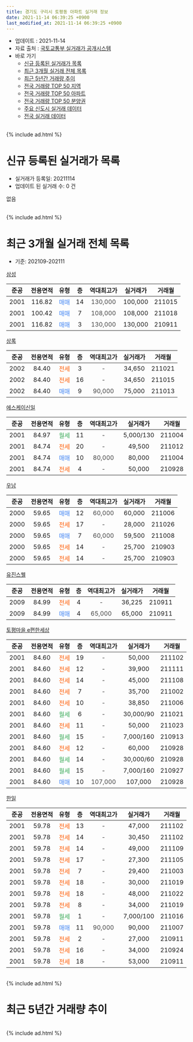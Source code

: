```yaml
---
title: 경기도 구리시 토평동 아파트 실거래 정보
date: 2021-11-14 06:39:25 +0900
last_modified_at: 2021-11-14 06:39:25 +0900
---
```


* 업데이트 : 2021-11-14
* 자료 출처 : [국토교통부 실거래가 공개시스템](http://rt.molit.go.kr)
* 바로 가기
    * [신규 등록된 실거래가 목록](#신규-등록된-실거래가-목록)
    * [최근 3개월 실거래 전체 목록](#최근-3개월-실거래-전체-목록)
    * [최근 5년간 거래량 추이](#최근-5년간-거래량-추이)
    * [전국 거래량 TOP 50 지역](https://inasie.github.io/apt-trade-info/최근-3개월-전국에서-가장-거래가-많이-발생한-지역)
    * [전국 거래량 TOP 50 아파트](https://inasie.github.io/apt-trade-info/최근-3개월-전국에서-가장-거래가-많이-발생한-아파트)
    * [전국 거래량 TOP 50 분양권](https://inasie.github.io/apt-trade-info/최근-3개월-전국에서-가장-거래가-많이-발생한-분양권)
    * [주요 신도시 실거래 데이터](https://inasie.github.io/apt-trade-info/주요-신도시)
    * [전국 실거래 데이터](https://inasie.github.io/apt-trade-info/전국)
<br>
{% include ad.html %}
<br>

# 신규 등록된 실거래가 목록
* 실거래가 등록일: 20211114
* 업데이트 된 실거래 수: 0 건

없음

<br>
{% include ad.html %}
<br>

# 최근 3개월 실거래 전체 목록
* 기준: 202109-202111


[삼성](https://search.naver.com/search.naver?query=%EA%B2%BD%EA%B8%B0%EB%8F%84+%EA%B5%AC%EB%A6%AC%EC%8B%9C+%ED%86%A0%ED%8F%89%EB%8F%99+%EC%82%BC%EC%84%B1)

|준공|전용면적|유형|층|역대최고가|실거래가|거래월|
|:---:|:---:|:---:|:---:|:---:|:---:|:---:|
|2001|116.82|<span style="color:#4285f3">매매</span>|14|<span style="color:#444444">130,000</span>|100,000|211015|
|2001|100.42|<span style="color:#4285f3">매매</span>|7|<span style="color:#444444">108,000</span>|108,000|211018|
|2001|116.82|<span style="color:#4285f3">매매</span>|3|<span style="color:#444444">130,000</span>|130,000|210911|

[상록](https://search.naver.com/search.naver?query=%EA%B2%BD%EA%B8%B0%EB%8F%84+%EA%B5%AC%EB%A6%AC%EC%8B%9C+%ED%86%A0%ED%8F%89%EB%8F%99+%EC%83%81%EB%A1%9D)

|준공|전용면적|유형|층|역대최고가|실거래가|거래월|
|:---:|:---:|:---:|:---:|:---:|:---:|:---:|
|2002|84.40|<span style="color:#ff5a00">전세</span>|3|<span style="color:#444444">-</span>|34,650|211021|
|2002|84.40|<span style="color:#ff5a00">전세</span>|16|<span style="color:#444444">-</span>|34,650|211015|
|2002|84.40|<span style="color:#4285f3">매매</span>|9|<span style="color:#444444">90,000</span>|75,000|211013|

[에스케이신일](https://search.naver.com/search.naver?query=%EA%B2%BD%EA%B8%B0%EB%8F%84+%EA%B5%AC%EB%A6%AC%EC%8B%9C+%ED%86%A0%ED%8F%89%EB%8F%99+%EC%97%90%EC%8A%A4%EC%BC%80%EC%9D%B4%EC%8B%A0%EC%9D%BC)

|준공|전용면적|유형|층|역대최고가|실거래가|거래월|
|:---:|:---:|:---:|:---:|:---:|:---:|:---:|
|2001|84.97|<span style="color:#34a853">월세</span>|11|<span style="color:#444444">-</span>|5,000/130|211004|
|2001|84.74|<span style="color:#ff5a00">전세</span>|20|<span style="color:#444444">-</span>|49,500|211012|
|2001|84.74|<span style="color:#4285f3">매매</span>|10|<span style="color:#444444">80,000</span>|80,000|211004|
|2001|84.74|<span style="color:#ff5a00">전세</span>|4|<span style="color:#444444">-</span>|50,000|210928|

[우남](https://search.naver.com/search.naver?query=%EA%B2%BD%EA%B8%B0%EB%8F%84+%EA%B5%AC%EB%A6%AC%EC%8B%9C+%ED%86%A0%ED%8F%89%EB%8F%99+%EC%9A%B0%EB%82%A8)

|준공|전용면적|유형|층|역대최고가|실거래가|거래월|
|:---:|:---:|:---:|:---:|:---:|:---:|:---:|
|2000|59.65|<span style="color:#4285f3">매매</span>|12|<span style="color:#444444">60,000</span>|60,000|211006|
|2000|59.65|<span style="color:#ff5a00">전세</span>|17|<span style="color:#444444">-</span>|28,000|211026|
|2000|59.65|<span style="color:#4285f3">매매</span>|7|<span style="color:#444444">60,000</span>|59,500|211008|
|2000|59.65|<span style="color:#ff5a00">전세</span>|14|<span style="color:#444444">-</span>|25,700|210903|
|2000|59.65|<span style="color:#ff5a00">전세</span>|14|<span style="color:#444444">-</span>|25,700|210903|

[유진스웰](https://search.naver.com/search.naver?query=%EA%B2%BD%EA%B8%B0%EB%8F%84+%EA%B5%AC%EB%A6%AC%EC%8B%9C+%ED%86%A0%ED%8F%89%EB%8F%99+%EC%9C%A0%EC%A7%84%EC%8A%A4%EC%9B%B0)

|준공|전용면적|유형|층|역대최고가|실거래가|거래월|
|:---:|:---:|:---:|:---:|:---:|:---:|:---:|
|2009|84.99|<span style="color:#ff5a00">전세</span>|4|<span style="color:#444444">-</span>|36,225|210911|
|2009|84.99|<span style="color:#4285f3">매매</span>|4|<span style="color:#444444">65,000</span>|65,000|210911|

[토평마을 e편한세상](https://search.naver.com/search.naver?query=%EA%B2%BD%EA%B8%B0%EB%8F%84+%EA%B5%AC%EB%A6%AC%EC%8B%9C+%ED%86%A0%ED%8F%89%EB%8F%99+%ED%86%A0%ED%8F%89%EB%A7%88%EC%9D%84+e%ED%8E%B8%ED%95%9C%EC%84%B8%EC%83%81)

|준공|전용면적|유형|층|역대최고가|실거래가|거래월|
|:---:|:---:|:---:|:---:|:---:|:---:|:---:|
|2001|84.60|<span style="color:#ff5a00">전세</span>|19|<span style="color:#444444">-</span>|50,000|211102|
|2001|84.60|<span style="color:#ff5a00">전세</span>|12|<span style="color:#444444">-</span>|39,900|211111|
|2001|84.60|<span style="color:#ff5a00">전세</span>|14|<span style="color:#444444">-</span>|45,000|211108|
|2001|84.60|<span style="color:#ff5a00">전세</span>|7|<span style="color:#444444">-</span>|35,700|211002|
|2001|84.60|<span style="color:#ff5a00">전세</span>|10|<span style="color:#444444">-</span>|38,850|211006|
|2001|84.60|<span style="color:#34a853">월세</span>|6|<span style="color:#444444">-</span>|30,000/90|211021|
|2001|84.60|<span style="color:#ff5a00">전세</span>|11|<span style="color:#444444">-</span>|50,000|211023|
|2001|84.60|<span style="color:#34a853">월세</span>|15|<span style="color:#444444">-</span>|7,000/160|210913|
|2001|84.60|<span style="color:#ff5a00">전세</span>|12|<span style="color:#444444">-</span>|60,000|210928|
|2001|84.60|<span style="color:#34a853">월세</span>|14|<span style="color:#444444">-</span>|30,000/60|210928|
|2001|84.60|<span style="color:#34a853">월세</span>|15|<span style="color:#444444">-</span>|7,000/160|210927|
|2001|84.60|<span style="color:#4285f3">매매</span>|10|<span style="color:#444444">107,000</span>|107,000|210928|

[한일](https://search.naver.com/search.naver?query=%EA%B2%BD%EA%B8%B0%EB%8F%84+%EA%B5%AC%EB%A6%AC%EC%8B%9C+%ED%86%A0%ED%8F%89%EB%8F%99+%ED%95%9C%EC%9D%BC)

|준공|전용면적|유형|층|역대최고가|실거래가|거래월|
|:---:|:---:|:---:|:---:|:---:|:---:|:---:|
|2001|59.78|<span style="color:#ff5a00">전세</span>|13|<span style="color:#444444">-</span>|47,000|211102|
|2001|59.78|<span style="color:#ff5a00">전세</span>|14|<span style="color:#444444">-</span>|30,450|211102|
|2001|59.78|<span style="color:#ff5a00">전세</span>|14|<span style="color:#444444">-</span>|49,000|211109|
|2001|59.78|<span style="color:#ff5a00">전세</span>|17|<span style="color:#444444">-</span>|27,300|211105|
|2001|59.78|<span style="color:#ff5a00">전세</span>|7|<span style="color:#444444">-</span>|29,400|211003|
|2001|59.78|<span style="color:#ff5a00">전세</span>|18|<span style="color:#444444">-</span>|30,000|211019|
|2001|59.78|<span style="color:#ff5a00">전세</span>|18|<span style="color:#444444">-</span>|48,000|211022|
|2001|59.78|<span style="color:#ff5a00">전세</span>|8|<span style="color:#444444">-</span>|34,000|211019|
|2001|59.78|<span style="color:#34a853">월세</span>|1|<span style="color:#444444">-</span>|7,000/100|211016|
|2001|59.78|<span style="color:#4285f3">매매</span>|11|<span style="color:#444444">90,000</span>|90,000|211007|
|2001|59.78|<span style="color:#ff5a00">전세</span>|2|<span style="color:#444444">-</span>|27,000|210911|
|2001|59.78|<span style="color:#ff5a00">전세</span>|16|<span style="color:#444444">-</span>|34,000|210924|
|2001|59.78|<span style="color:#ff5a00">전세</span>|18|<span style="color:#444444">-</span>|53,000|210911|


<br>
{% include ad.html %}
<br>

# 최근 5년간 거래량 추이


<div style="width:100%;">
    <canvas id="deal_progress" height="200"></canvas>
</div>

<script>
new Chart(document.getElementById("deal_progress"), {
    type: 'line',
    data: {
        labels: ['201611','201612','201701','201702','201703','201704','201705','201706','201707','201708','201709','201710','201711','201712','201801','201802','201803','201804','201805','201806','201807','201808','201809','201810','201811','201812','201901','201902','201903','201904','201905','201906','201907','201908','201909','201910','201911','201912','202001','202002','202003','202004','202005','202006','202007','202008','202009','202010','202011','202012','202101','202102','202103','202104','202105','202106','202107','202108','202109','202110','202111'],
        datasets: [{
            label: '매매',
            pointRadius: 1,
            data: [13, 8, 9, 10, 17, 20, 26, 36, 35, 22, 30, 21, 12, 18, 15, 20, 28, 6, 6, 13, 19, 31, 29, 18, 7, 8, 4, 7, 8, 20, 11, 9, 17, 27, 23, 37, 22, 27, 20, 49, 21, 3, 8, 31, 24, 9, 15, 9, 15, 16, 9, 5, 4, 22, 24, 12, 13, 5, 3, 7, 0],
            borderColor: "rgba(255, 201, 14, 1)",
            backgroundColor: "rgba(255, 201, 14, 0.5)",
            fill: false,
            lineTension: 0
        },{
            label: '전월세',
            pointRadius: 1,
            data: [21, 15, 28, 26, 22, 22, 21, 11, 21, 17, 21, 11, 15, 13, 12, 11, 23, 9, 8, 17, 13, 11, 17, 12, 17, 14, 15, 14, 24, 12, 13, 11, 14, 20, 20, 12, 16, 15, 11, 18, 16, 17, 8, 16, 12, 10, 13, 12, 12, 16, 8, 16, 14, 43, 24, 19, 20, 18, 11, 14, 7],
            borderColor: "rgba(0, 141, 185, 1)",
            backgroundColor: "rgba(0, 141, 185, 0.5)",
            fill: false,
            lineTension: 0
        }
        ]
    },
    options: {
        responsive: true,
        title: {
            display: false
        },
        tooltips: {
            mode: 'index',
            intersect: false
        },
        hover: {
            mode: 'nearest',
            intersect: true
        },
        scales: {
            xAxes: [{
                display: true,
                scaleLabel: {
                    display: true,
                    labelString: '년/월'
                }
            }],
            yAxes: [{
                display: true,
                ticks: {
                    suggestedMin: 0,
                },
                scaleLabel: {
                    display: true,
                    labelString: '실거래 수'
                }
            }]
        }
    }
});

</script>


<br>
{% include ad.html %}
<br>

